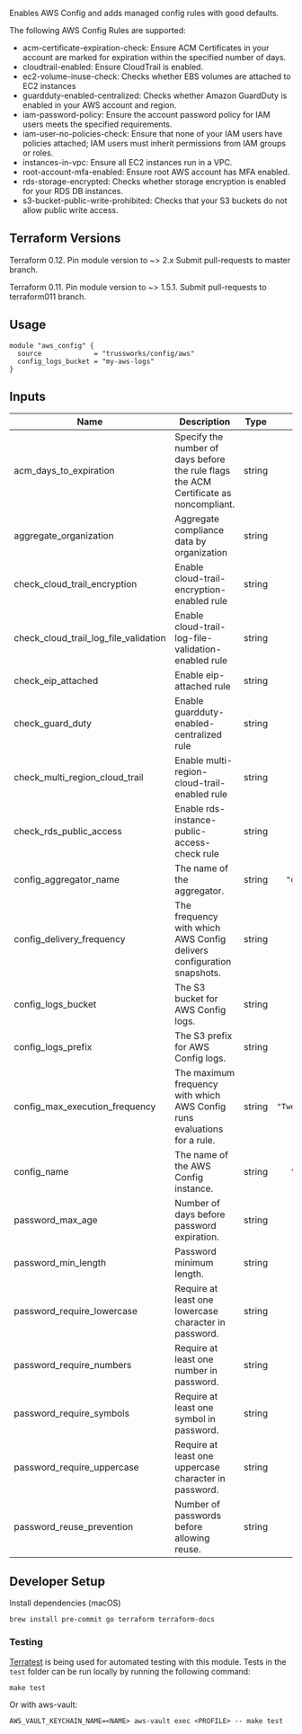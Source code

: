 Enables AWS Config and adds managed config rules with good defaults.

The following AWS Config Rules are supported:

* acm-certificate-expiration-check: Ensure ACM Certificates in your account are marked for expiration within the specified number of days.
* cloudtrail-enabled: Ensure CloudTrail is enabled.
* ec2-volume-inuse-check: Checks whether EBS volumes are attached to EC2 instances
* guardduty-enabled-centralized: Checks whether Amazon GuardDuty is enabled in your AWS account and region.
* iam-password-policy: Ensure the account password policy for IAM users meets the specified requirements.
* iam-user-no-policies-check: Ensure that none of your IAM users have policies attached; IAM users must inherit permissions from IAM groups or roles.
* instances-in-vpc: Ensure all EC2 instances run in a VPC.
* root-account-mfa-enabled: Ensure root AWS account has MFA enabled.
* rds-storage-encrypted: Checks whether storage encryption is enabled for your RDS DB instances.
* s3-bucket-public-write-prohibited: Checks that your S3 buckets do not allow public write access.

## Terraform Versions

Terraform 0.12. Pin module version to ~> 2.x Submit pull-requests to master branch.

Terraform 0.11. Pin module version to ~> 1.5.1. Submit pull-requests to terraform011 branch.

## Usage

```hcl
module "aws_config" {
  source             = "trussworks/config/aws"
  config_logs_bucket = "my-aws-logs"
}
```

<!-- BEGINNING OF PRE-COMMIT-TERRAFORM DOCS HOOK -->
## Inputs

| Name | Description | Type | Default | Required |
|------|-------------|:----:|:-----:|:-----:|
| acm\_days\_to\_expiration | Specify the number of days before the rule flags the ACM Certificate as noncompliant. | string | `"14"` | no |
| aggregate\_organization | Aggregate compliance data by organization | string | `"false"` | no |
| check\_cloud\_trail\_encryption | Enable cloud-trail-encryption-enabled rule | string | `"false"` | no |
| check\_cloud\_trail\_log\_file\_validation | Enable cloud-trail-log-file-validation-enabled rule | string | `"false"` | no |
| check\_eip\_attached | Enable eip-attached rule | string | `"false"` | no |
| check\_guard\_duty | Enable guardduty-enabled-centralized rule | string | `"false"` | no |
| check\_multi\_region\_cloud\_trail | Enable multi-region-cloud-trail-enabled rule | string | `"false"` | no |
| check\_rds\_public\_access | Enable rds-instance-public-access-check rule | string | `"false"` | no |
| config\_aggregator\_name | The name of the aggregator. | string | `"organization"` | no |
| config\_delivery\_frequency | The frequency with which AWS Config delivers configuration snapshots. | string | `"Six_Hours"` | no |
| config\_logs\_bucket | The S3 bucket for AWS Config logs. | string | n/a | yes |
| config\_logs\_prefix | The S3 prefix for AWS Config logs. | string | `"config"` | no |
| config\_max\_execution\_frequency | The maximum frequency with which AWS Config runs evaluations for a rule. | string | `"TwentyFour_Hours"` | no |
| config\_name | The name of the AWS Config instance. | string | `"aws-config"` | no |
| password\_max\_age | Number of days before password expiration. | string | `"90"` | no |
| password\_min\_length | Password minimum length. | string | `"14"` | no |
| password\_require\_lowercase | Require at least one lowercase character in password. | string | `"true"` | no |
| password\_require\_numbers | Require at least one number in password. | string | `"true"` | no |
| password\_require\_symbols | Require at least one symbol in password. | string | `"true"` | no |
| password\_require\_uppercase | Require at least one uppercase character in password. | string | `"true"` | no |
| password\_reuse\_prevention | Number of passwords before allowing reuse. | string | `"24"` | no |

<!-- END OF PRE-COMMIT-TERRAFORM DOCS HOOK -->

## Developer Setup

Install dependencies (macOS)

```shell
brew install pre-commit go terraform terraform-docs
```

### Testing

[Terratest](https://github.com/gruntwork-io/terratest) is being used for
automated testing with this module. Tests in the `test` folder can be run
locally by running the following command:

```text
make test
```

Or with aws-vault:

```text
AWS_VAULT_KEYCHAIN_NAME=<NAME> aws-vault exec <PROFILE> -- make test
```
